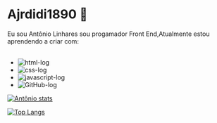 # Ajrdidi1890 :pencil:
Eu sou Antônio Linhares sou progamador Front End,Atualmente estou aprendendo a criar com:
<br>
<br>

  - <img src="https://img.shields.io/badge/HTML5-E34F26?style=for-the-badge&logo=html5&logoColor=white" alt="html-log" />
  
  - <img src="https://img.shields.io/badge/CSS3-1572B6?style=for-the-badge&logo=css3&logoColor=white" alt="css-log" />

  - <img src="https://img.shields.io/badge/Snapchat-FFFC00?style=for-the-badge&logo=snapchat&logoColor=white" alt= "javascript-log" />

  - <img src="https://img.shields.io/badge/GitHub-100000?style=for-the-badge&logo=github&logoColor=white" alt= "GitHub-log" />

  [![Antônio stats](https://github-readme-stats.vercel.app/api?username=Ajrdidi1980)](https://github.com/anuraghazra/github-readme-stats)

  [![Top Langs](https://github-readme-stats.vercel.app/api/top-langs/?username=Ajrdidi1980)](https://github.com/anuraghazra/github-readme-stats)
